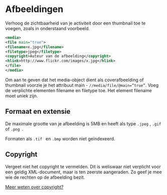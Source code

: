 ---
---

# Afbeeldingen

Verhoog de zichtbaarheid van je activiteit door een thumbnail toe te voegen, zoals in onderstaand voorbeeld.

~~~ xml
<media> 
<file main="true"> 
<filename>x.jpg</filename> 
<filetype>jpeg</filetype> 
<copyright>Auteur van de afbeelding</copyright> 
<hlink>http://www.flickr.com/images/x.jpg</hlink> 
</file> 
</media>
~~~

Om aan te geven dat het media-object dient als coverafbeelding of thumbnail voorzie je het attribuut main - ```//media/file/@main=”true”```. Voeg de verplichte elementen filename en filetype toe. Het element filename moet uniek zijn. 


## Formaat en extensie

De maximale grootte van je afbeelding is 5MB en heeft als type ```.jpeg``` , ```.gif ``` of ```.png ```.

Formaten als ```.tif ``` en ```.bmp``` worden niet geïndexeerd.

## Copyright

Vergeet niet het copyright te vermelden. Dit is weliswaar niet verplicht voor een geldig XML-document, maar is ten zeerste aangeraden. Zo geef je mee wie de rechten op de afbeelding bezit.

[Meer weten over copyright?](https://www.uitdatabank.be/copyright) 
